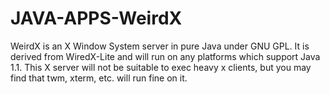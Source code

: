 # JAVA-APPS-WeirdX
WeirdX is an X Window System server in pure Java under GNU GPL. It is derived from WiredX-Lite and will run on any platforms which support Java 1.1. This X server will not be suitable to exec heavy x clients, but you may find that twm, xterm, etc. will run fine on it. 
